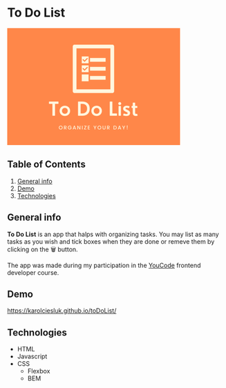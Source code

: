 # To Do List
![app logo](images/readmeImage.png)

## Table of Contents
1. [General info](#general-info)
2. [Demo](#demo)
3. [Technologies](#technologies)
## General info
**To Do List** is an app that halps with organizing tasks. You may list as many tasks as you wish and tick boxes when they are done or remeve them by clicking on the 🗑 button.

The app was made during my participation in the [YouCode](https://youcode.pl/frontend-developer/) frontend developer course.

## Demo
https://karolciesluk.github.io/toDoList/

## Technologies
- HTML
- Javascript
- CSS
    - Flexbox
    - BEM

